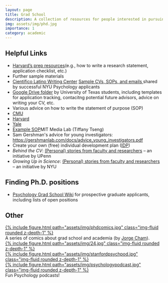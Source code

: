 ```yaml
---
layout: page
title: Grad School
description: A collection of resources for people interested in pursuing a Ph.D.; while I was successful in being admitted to master's programs, I have yet to go through my first Ph.D. application cycle. Thus, the resources below mostly include links to the advice of other people. I hope they will be as helpful to you as they have been to me!
img: assets/img/phd.jpg
importance: 1
category: academic
---
```

<h2>Helpful Links</h2>
<ul>
    <li>
        <a href="https://sites.google.com/g.harvard.edu/p-prep/resources" target="_blank">Harvard’s prep resources</a>(e.g., how to write a research statement, application checklist, etc.)
    </li>
    <li>
        Further sample materials
        <li>
            <a href="https://www.cientificolatino.com/writing-center" target="_blank">Cientifico Latino Writing Center</a>
            <a href="https://drive.google.com/drive/folders/1eZ1CMG-bZQlPtB6OkduFy0Qq2-uS-mjH" target="_blank">Sample CVs, SOPs, and emails </a> shared by successful NYU Psychology applicants
        </li>
    </li>
    <li>
        <a href="https://drive.google.com/drive/folders/1FclFPweLMhncElGJ4st7o1kR-TrN9PNW" target="_blank">Google Drive folder</a> by University of Texas students, including templates for application tracking, contacitng potential future advisors, advice on writing your CV, etc.
    </li>
    <li>
        Various advice on how to write the statement of purpose (SOP)
        <li><a href="https://www.cmu.edu/student-success/programs/communication-support/index.html" target="_blank">CMU</a></li>
        <li><a href="https://cdn1.sph.harvard.edu/wp-content/uploads/sites/36/2016/06/Writing-a-Graduate-School-Application-Essay-Guide_Nov-20151.pdf" target="_blank">Harvard</a></li>
        <li><a href="https://ctl.yale.edu/sites/default/files/basic-page-supplementary-materials-files/writing_personal_statements_for_graduate_school.pdf" target="_blank">Yale</a></li>
        <li><a href="https://docs.google.com/document/d/1zDZN_yNtrAlMZWDtW2-IC2iZ_jR6kXIEM4zm4Jh8Ft8/edit" target="_blank">Example SOP</a>MIT Media Lab (Tiffany Tseng)</li>
    </li>
    <li>
        Sam Gershman's advice for young investigators: <a href="https://gershmanlab.com/docs/advice_young_investigators.pdf">https://gershmanlab.com/docs/advice_young_investigators.pdf</a>
    </li>
    <li>
        Create your own (free) individual development plan (<a href="https://myidp.sciencecareers.org/" target="blank">IDP</a>)
    </li>
    <li>
        <em>Behind the CV</em>: <a href="https://mindcore.sas.upenn.edu/behind-the-cv/" target="_blank">(Personal) stories from faculty and researchers</a> – an initiative by UPenn
    </li>
    <li>
        <em>Growing Up in Science</em>: <a href="https://growingupinscience.com/" target="_blank">(Personal) stories from faculty and researchers</a> – an initiative by NYU
    </li>
</ul>


<h2>Finding Ph.D. positions</h2>
<ul>
    <li>
        <a href="http://psychgradsearch.wikidot.com/" target="_blank">Psychology Grad School Wiki</a> for prospective graduate applicants, including lists of open positions
    </li>
</ul>

<h2>Other</h2>
<div class="row mt-3">
    <div class="col-sm mt-3 mt-md-0">
        <a href="https://phdcomics.com/">{% include figure.html path="assets/img/phdcomics.jpg" class="img-fluid rounded z-depth-1" %}</a>
    </div>
</div>
<div class="caption">
    A series of comics about grad school and academia (by <a href="https://phdcomics.com/">Jorge Cham</a>).
<div>

<div class="row mt-3">
    <div class="col-sm mt-3 mt-md-0">
        <a href="https://open.spotify.com/show/2C9rFEeoHdUp2mXtXKlEnd?si=52a1f1e2cc464708">{% include figure.html path="assets/img/24.jpg" class="img-fluid rounded z-depth-1" %}</a>
    </div>
    <div class="col-sm mt-3 mt-md-0">
        <a href="https://open.spotify.com/show/1Gjst3RPtlLnOQoj3Kqb2M?si=7cb0f343acbf4e5f">{% include figure.html path="assets/img/stanfordpsychpod.jpg" class="img-fluid rounded z-depth-1" %}</a>
    </div>
    <div class="col-sm mt-3 mt-md-0">
        <a href="https://open.spotify.com/show/4POIiQQjnQOuz0AqnLk3KZ?si=e0776c46a61d46db">{% include figure.html path="assets/img/psychologypodcast.jpg" class="img-fluid rounded z-depth-1" %}</a>
    </div>
</div>
<div class="caption">
    Fun Psychology podcasts!
<div>